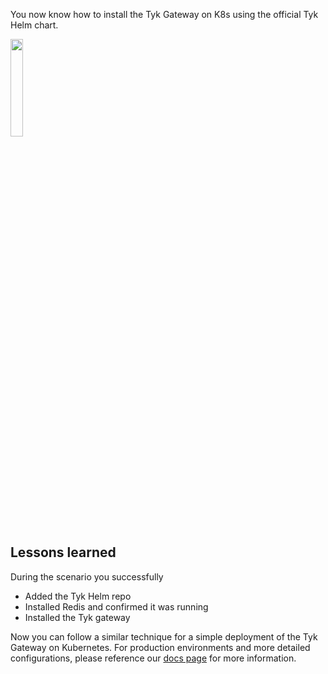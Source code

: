 You now know how to install the Tyk Gateway on K8s using the official Tyk Helm chart.

<img src="https://github.com/craigtyk/katacoda-scenarios/tree/main/Tyk-install-OSS-k8s-helm/assets/stickers_03a.jpg" width="20%" height="20%">

## Lessons learned
During the scenario you successfully
*  Added the Tyk Helm repo
*  Installed Redis and confirmed it was running
*  Installed the Tyk gateway

Now you can follow a similar technique for a simple deployment of the Tyk Gateway on Kubernetes. For production environments and more detailed configurations, please reference our [docs page](https://tyk.io/docs/tyk-oss/ce-helm-chart/ "Tyk Helm Chart") for more information.
